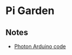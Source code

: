 # Pi Garden

## Notes

* [Photon Arduino code](https://go.particle.io/shared_apps/5a9e15a9da1aeecbb10012d8)